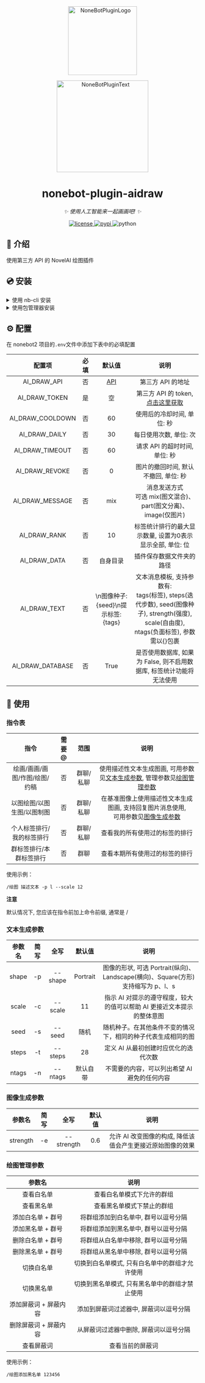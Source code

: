 <div align="center">
  <a href="https://v2.nonebot.dev/store"><img src="https://github.com/A-kirami/nonebot-plugin-template/blob/resources/nbp_logo.png" width="180" height="180" alt="NoneBotPluginLogo"></a>
  <br>
  <p><img src="https://github.com/A-kirami/nonebot-plugin-template/blob/resources/NoneBotPlugin.svg" width="240" alt="NoneBotPluginText"></p>
</div>

<div align="center">

# nonebot-plugin-aidraw

_✨ 使用人工智能来一起画画吧! ✨_


<a href="./LICENSE">
    <img src="https://img.shields.io/github/license/A-kirami/nonebot-plugin-aidraw.svg" alt="license">
</a>
<a href="https://pypi.python.org/pypi/nonebot-plugin-aidraw">
    <img src="https://img.shields.io/pypi/v/nonebot-plugin-aidraw.svg" alt="pypi">
</a>
<img src="https://img.shields.io/badge/python-3.8+-blue.svg" alt="python">

</div>


## 📖 介绍

使用第三方 API 的 NovelAI 绘图插件

## 💿 安装

<details>
<summary>使用 nb-cli 安装</summary>
在 nonebot2 项目的根目录下打开命令行, 输入以下指令即可安装

    nb plugin install nonebot-plugin-aidraw

</details>

<details>
<summary>使用包管理器安装</summary>
在 nonebot2 项目的插件目录下, 打开命令行, 根据你使用的包管理器, 输入相应的安装命令

<details>
<summary>pip</summary>

    pip install nonebot-plugin-aidraw
</details>
<details>
<summary>pdm</summary>

    pdm add nonebot-plugin-aidraw
</details>
<details>
<summary>poetry</summary>

    poetry add nonebot-plugin-aidraw
</details>
<details>
<summary>conda</summary>

    conda install nonebot-plugin-aidraw
</details>

打开 nonebot2 项目的 `bot.py` 文件, 在其中写入

    nonebot.load_plugin('nonebot_plugin_aidraw')

</details>


## ⚙️ 配置

在 nonebot2 项目的`.env`文件中添加下表中的必填配置

| 配置项 | 必填 | 默认值 |  说明 |
|:-----:|:----:|:----:|:----:|
| AI_DRAW_API | 否 | [API](https://lulu.uedbq.xyz)| 第三方 API 的地址 |
| AI_DRAW_TOKEN | 是 | 空 | 第三方 API 的 token, [点击这里获取](https://lulu.uedbq.xyz/token) |
| AI_DRAW_COOLDOWN | 否 | 60 | 使用后的冷却时间, 单位: 秒 |
| AI_DRAW_DAILY | 否 | 30 | 每日使用次数, 单位: 次 |
| AI_DRAW_TIMEOUT | 否 | 60 | 请求 API 的超时时间, 单位: 秒 |
| AI_DRAW_REVOKE | 否 | 0 |图片的撤回时间, 默认不撤回, 单位: 秒 |
| AI_DRAW_MESSAGE | 否 | mix | 消息发送方式<br>可选 mix(图文混合)、part(图文分离)、image(仅图片) |
| AI_DRAW_RANK | 否 | 10 | 标签统计排行的最大显示数量, 设置为0表示显示全部, 单位: 位 |
| AI_DRAW_DATA | 否 | 自身目录 | 插件保存数据文件夹的路径 |
| AI_DRAW_TEXT | 否 | \n图像种子: {seed}\n提示标签: {tags} | 文本消息模板, 支持参数有: <br>tags(标签), steps(迭代步数), seed(图像种子), strength(强度), scale(自由度), ntags(负面标签), 参数需以{}包裹 |
| AI_DRAW_DATABASE | 否 | True | 是否使用数据库, 如果为 False, 则不启用数据库, 标签统计功能将无法使用 |
## 🎉 使用
### 指令表
| 指令 | 需要@ | 范围 | 说明 |
|:-----:|:----:|:----:|:----:|
| 绘画/画画/画图/作图/绘图/约稿 |  否 | 群聊/私聊 | 使用描述性文本生成图画, 可用参数见[文本生成参数](#文本生成参数), 管理参数见[绘图管理参数](#绘图管理参数) |
| 以图绘图/以图生图/以图制图 | 否 | 群聊/私聊 | 在基准图像上使用描述性文本生成图画, 支持回复图片消息使用,<br>可用参数见[图像生成参数](#图像生成参数) |
| 个人标签排行/我的标签排行 | 否 | 群聊/私聊 | 查看我的所有使用过的标签的排行 |
| 群标签排行/本群标签排行 | 否 | 群聊 | 查看本期所有使用过的标签的排行 |

使用示例：

    /绘图 描述文本 -p l --scale 12

**注意**

默认情况下, 您应该在指令前加上命令前缀, 通常是 /

### 文本生成参数
| 参数名 | 简写 | 全写 | 默认值 | 说明 |
|:-----:|:----:|:----:|:----:|:----:|
| shape |  -p | --shape | Portrait | 图像的形状, 可选 Portrait(纵向)、Landscape(横向)、Square(方形)<br>支持缩写为 p、l、s |
| scale | -c | --scale | 11 | 指示 AI 对提示的遵守程度，较大的值可以帮助 AI 更接近文本提示的整体意图 |
| seed | -s | --seed | 随机 | 随机种子。在其他条件不变的情况下，相同的种子代表生成相同的图 |
| steps | -t | --steps | 28  | 定义 AI 从最初创建时应优化的迭代次数 |
| ntags | -n | --ntags | 默认自带 | 不需要的内容，可以列出希望 AI 避免的任何内容 |

### 图像生成参数
| 参数名 | 简写 | 全写 | 默认值 | 说明 |
|:-----:|:----:|:----:|:----:|:----:|
| strength |  -e | --strength | 0.6 | 允许 AI 改变图像的构成, 降低该值会产生更接近原始图像的效果 |

### 绘图管理参数

| 参数名  | 说明 |
|:-----:|:----:|
| 查看白名单 | 查看白名单模式下允许的群组 |
| 查看黑名单 | 查看黑名单模式下禁止的群组 |
| 添加白名单 + 群号 | 将群组添加到白名单中, 群号以逗号分隔 |
| 添加黑名单 + 群号 | 将群组添加到黑名单中, 群号以逗号分隔 |
| 删除白名单 + 群号 | 将群组从白名单中移除, 群号以逗号分隔 |
| 删除黑名单 + 群号 | 将群组从黑名单中移除, 群号以逗号分隔 |
| 切换白名单 | 切换到白名单模式, 只有白名单中的群组才允许使用 |
| 切换黑名单 | 切换到黑名单模式, 只有黑名单中的群组才禁止使用 |
| 添加屏蔽词 + 屏蔽内容 | 添加到屏蔽词过滤器中, 屏蔽词以逗号分隔 |
| 删除屏蔽词 + 屏蔽内容 | 从屏蔽词过滤器中删除, 屏蔽词以逗号分隔 |
| 查看屏蔽词 | 查看当前的屏蔽词 |

使用示例：

    /绘图添加黑名单 123456